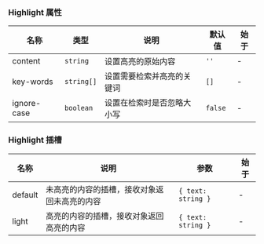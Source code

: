 ### Highlight 属性

| 名称        | 类型       | 说明                       | 默认值  | 始于 |
| ----------- | ---------- | -------------------------- | ------- | ---- |
| content     | `string`   | 设置高亮的原始内容         | `''`    | -    |
| key-words   | `string[]` | 设置需要检索并高亮的关键词 | `[]`    | -    |
| ignore-case | `boolean`  | 设置在检索时是否忽略大小写 | `false` | -    |

### Highlight 插槽

| 名称    | 说明                                         | 参数               | 始于 |
| ------- | -------------------------------------------- | ------------------ | ---- |
| default | 未高亮的内容的插槽，接收对象返回未高亮的内容 | `{ text: string }` | -    |
| light   | 高亮的内容的插槽，接收对象返回高亮的内容     | `{ text: string }` | -    |
